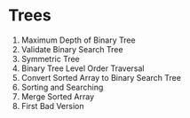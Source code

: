 # Trees

1. Maximum Depth of Binary Tree
2. Validate Binary Search Tree
3. Symmetric Tree
4. Binary Tree Level Order Traversal
5. Convert Sorted Array to Binary Search Tree
6. Sorting and Searching
7. Merge Sorted Array
8. First Bad Version

